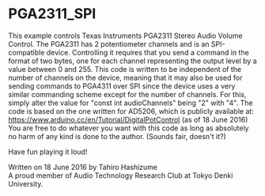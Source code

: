 PGA2311_SPI
===========
This example controls Texas Instruments PGA2311 Stereo Audio Volume Control.
The PGA2311 has 2 potentiometer channels and is an SPI-compatible device.
Controlling it requires that you send a command in the format of two bytes,
one for each channel representing the output level by a value between 0 and 255.
This code is written to be independent of the number of channels on the device,
meaning that it may also be used for sending commands to PGA4311 over SPI since
the device uses a very similar commanding scheme except for the number of channels.
For this, simply alter the value for "const int audioChannels" being "2" with "4".
The code is based on the one written for AD5206, which is publicly available at:
https://www.arduino.cc/en/Tutorial/DigitalPotControl (as of 18 June 2016)
You are free to do whatever you want with this code as long as absolutely no harm
of any kind is done to the author. (Sounds fair, doesn't it?)

Have fun playing it loud!

Written on 18 June 2016 by Tahiro Hashizume  
A proud member of Audio Technology Research Club at Tokyo Denki University.
